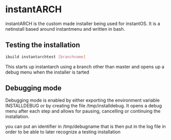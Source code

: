 # instantARCH

instantARCH is the custom made installer being used for instantOS. It is a
netinstall based around instantmenu and written in bash.

## Testing the installation

```sh
ibuild instantarchtest [branchname]
```

This starts up instantarch using a branch other than master and opens up a
debug menu when the installer is tarted

## Debugging mode

Debugging mode is enabled by either exporting the environment variable
INSTALLDEBUG or by creating the file /tmp/installdebug. It opens a debug menu
after each step and allows for pausing, cancelling or continuing the
installation.

you can put an identifier in /tmp/debugname that is then put in the log file in
order to be able to later recognize a testing installation
